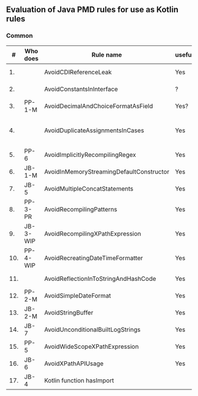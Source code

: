 Evaluation of Java PMD rules for use as Kotlin rules
---
### Common

| #   | Who does | Rule name                                | useful | complexity | used by sponsors | importance  | already available | note / to investigate                                                                                                   |
|-----|----------|------------------------------------------|--------|------------|------------------|-------------|-------------------|-------------------------------------------------------------------------------------------------------------------------|
| 1.  |          | AvoidCDIReferenceLeak                    | Yes    | Medium     | No               | Low         | Not found         | Kotlin mostly not used with Java/JakartaEE                                                                              |
| 2.  |          | AvoidConstantsInInterface                | ?      | Low?       | Yes              | Low         | Not found         | To investiate                                                                                                           |
| 3.  | PP-1-M   | AvoidDecimalAndChoiceFormatAsField       | Yes?   | Low        | Yes              | High        | Not found         | NumberFormat/DateFormat not included?                                                                                   |
| 4.  |          | AvoidDuplicateAssignmentsInCases         | Yes    | Medium     | Yes              | Low/Medium  | Partly found      | Detekt:DuplicateCaseInWhenExpression has overlap but is not the same. Add example, doc, Questionable if occuring often. |
| 5.  | PP-6     | AvoidImplicitlyRecompilingRegex          | Yes    | High       | Yes              | High        | Not found         | Kotlin has own String/regex, also occurs here? support both?                                                            |
| 6.  | JB-1-M   | AvoidInMemoryStreamingDefaultConstructor | Yes    | Low        | Yes              | High        | Not found         | Kotlin types? -> No                                                                                                     |
| 7.  | JB-5     | AvoidMultipleConcatStatements            | Yes    | Medium     | Yes              | High        | Not found         | How concat in Kotlin? Seems like Java                                                                                   | 
| 8.  | PP-3-PR  | AvoidRecompilingPatterns                 | Yes    | Low/Medium | Yes              | High        | Not found         | Kotlin version?                                                                                                         |
| 9.  | JB-3-WIP | AvoidRecompilingXPathExpression          | Yes    | Low        | Yes              | Medium/High | Not found         | Good example ThreadLocal in Kotlin?                                                                                     |
| 10. | PP-4-WIP | AvoidRecreatingDateTimeFormatter         | Yes    | Medium     | Yes              | High        | Not found         | -                                                                                                                       |
| 11. |          | AvoidReflectionInToStringAndHashCode     | Yes    | Low/Medium | Yes              | Low/Medium  | Not found         | -                                                                                                                       |
| 12. | PP-2-M   | AvoidSimpleDateFormat                    | Yes    | Low        | Yes              | Medium      | Not found         |                                                                                                                         |
| 13. | JB-2-M   | AvoidStringBuffer                        | Yes    | Low        | Yes              | Low/Medium  | Not found         |                                                                                                                         |
| 14. | JB-7     | AvoidUnconditionalBuiltLogStrings        | Yes    | High       | Yes              | Medium      | Not found         |                                                                                                                         | 
| 15. | PP-5     | AvoidWideScopeXPathExpression            | Yes    | Low        | Yes              | Medium      | Not found         |                                                                                                                         | 
| 16. | JB-6     | AvoidXPathAPIUsage                       | Yes    | Low        | Yes              | Medium      | Not found         | remove VTD reference?, seems old, better alternatives?                                                                  |
| 17. | JB-4     | Kotlin function hasImport                |        |            |                  |             |                   |                                                                                                                         |

